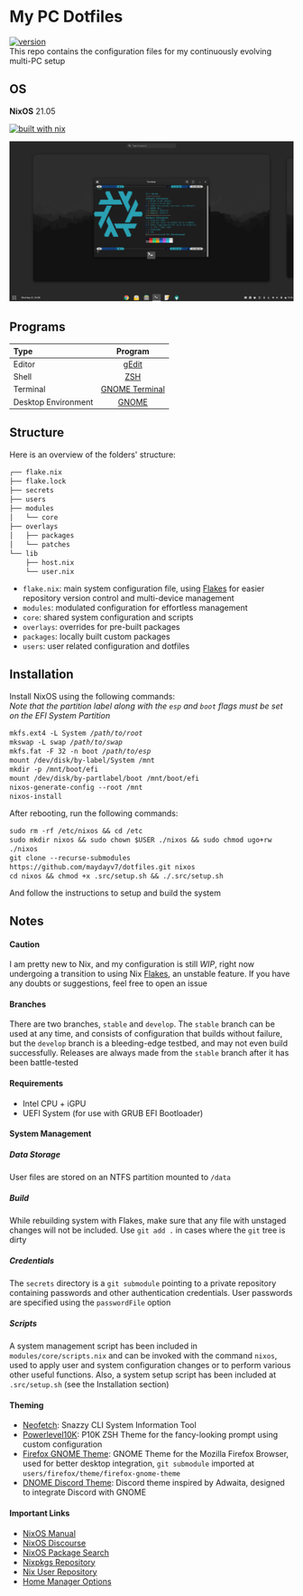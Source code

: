 # My PC Dotfiles
[![version](https://img.shields.io/badge/version-v0.5pre-yellow.svg)](https://semver.org)  
This repo contains the configuration files for my continuously evolving multi-PC setup
## OS
**NixOS** 21.05  

[![built with nix](https://builtwithnix.org/badge.svg)](https://builtwithnix.org)

![desktop](./.src/desktop.png)

## Programs
| Type                | Program                     |
| :------------------ | :-------------------------: |
| Editor              | [gEdit](https://wiki.gnome.org/Apps/Gedit) |
| Shell               | [ZSH](https://www.zsh.org) |
| Terminal            | [GNOME Terminal](https://gitlab.gnome.org/GNOME/gnome-terminal) |
| Desktop Environment | [GNOME](https://www.gnome.org) |

## Structure

Here is an overview of the folders' structure:

```
┌── flake.nix
├── flake.lock
├── secrets
├── users
├── modules
│   └── core
├── overlays
│   ├── packages
│   └── patches
└── lib
    ├── host.nix
    └── user.nix
```

- `flake.nix`: main system configuration file, using [Flakes](https://nixos.wiki/wiki/Flakes) for easier repository version control and multi-device management
- `modules`: modulated configuration for effortless management
- `core`: shared system configuration and scripts
- `overlays`: overrides for pre-built packages
- `packages`: locally built custom packages
- `users`: user related configuration and dotfiles

## Installation
Install NixOS using the following commands:  
*Note that the partition label along with the `esp` and `boot` flags must be set on the EFI System Partition*
<pre><code>mkfs.ext4 -L System <i>/path/to/root</i>
mkswap -L swap <i>/path/to/swap</i>
mkfs.fat -F 32 -n boot <i>/path/to/esp</i>
mount /dev/disk/by-label/System /mnt
mkdir -p /mnt/boot/efi
mount /dev/disk/by-partlabel/boot /mnt/boot/efi
nixos-generate-config --root /mnt
nixos-install
</code></pre>

After rebooting, run the following commands:
<pre><code>sudo rm -rf /etc/nixos && cd /etc
sudo mkdir nixos && sudo chown $USER ./nixos && sudo chmod ugo+rw ./nixos
git clone --recurse-submodules https://github.com/maydayv7/dotfiles.git nixos
cd nixos && chmod +x .src/setup.sh && ./.src/setup.sh
</code></pre>
And follow the instructions to setup and build the system

## Notes
#### Caution
I am pretty new to Nix, and my configuration is still *WIP*, right now undergoing a transition to using Nix [Flakes](https://nixos.wiki/wiki/Flakes), an unstable feature. If you have any doubts or suggestions, feel free to open an issue

#### Branches
There are two branches, `stable` and `develop`. The `stable` branch can be used at any time, and consists of configuration that builds without failure, but the `develop` branch is a bleeding-edge testbed, and may not even build successfully. Releases are always made from the `stable` branch after it has been battle-tested

#### Requirements
- Intel CPU + iGPU
- UEFI System (for use with GRUB EFI Bootloader)

#### System Management
##### Data Storage
User files are stored on an NTFS partition mounted to `/data`
##### Build
While rebuilding system with Flakes, make sure that any file with unstaged changes will not be included. Use `git add .` in cases where the `git` tree is dirty
##### Credentials
The `secrets` directory is a `git submodule` pointing to a private repository containing passwords and other authentication credentials. User passwords are specified using the `passwordFile` option
##### Scripts
A system management script has been included in `modules/core/scripts.nix` and can be invoked with the command `nixos`, used to apply user and system configuration changes or to perform various other useful functions. Also, a system setup script has been included at `.src/setup.sh` (see the Installation section)

#### Theming
- [Neofetch](https://github.com/dylanaraps/neofetch): Snazzy CLI System Information Tool
- [Powerlevel10K](https://github.com/romkatv/powerlevel10k): P10K ZSH Theme for the fancy-looking prompt using custom configuration
- [Firefox GNOME Theme](https://github.com/rafaelmardojai/firefox-gnome-theme): GNOME Theme for the Mozilla Firefox Browser, used for better desktop integration, `git submodule` imported at `users/firefox/theme/firefox-gnome-theme`
- [DNOME Discord Theme](https://github.com/GeopJr/DNOME): Discord theme inspired by Adwaita, designed to integrate Discord with GNOME

#### Important Links
- [NixOS Manual](https://nixos.org/manual/nixpkgs/stable)
- [NixOS Discourse](https://discourse.nixos.org/)
- [NixOS Package Search](https://search.nixos.org/)
- [Nixpkgs Repository](https://github.com/NixOS/nixpkgs)
- [Nix User Repository](https://github.com/nix-community/NUR)
- [Home Manager Options](https://rycee.gitlab.io/home-manager/options.html)
